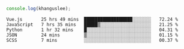 ```js
console.log(khanguslee);
```

<!--START_SECTION:waka-->
```text
Vue.js       25 hrs 49 mins  ██████████████████░░░░░░░   72.24 % 
JavaScript   7 hrs 35 mins   █████▒░░░░░░░░░░░░░░░░░░░   21.25 % 
Python       1 hr 32 mins    █░░░░░░░░░░░░░░░░░░░░░░░░   04.31 % 
JSON         24 mins         ▒░░░░░░░░░░░░░░░░░░░░░░░░   01.15 % 
SCSS         7 mins          ░░░░░░░░░░░░░░░░░░░░░░░░░   00.37 % 
```
<!--END_SECTION:waka-->

<!--
**khanguslee/khanguslee** is a ✨ _special_ ✨ repository because its `README.md` (this file) appears on your GitHub profile.

Here are some ideas to get you started:

- 🔭 I’m currently working on ...
- 🌱 I’m currently learning ...
- 👯 I’m looking to collaborate on ...
- 🤔 I’m looking for help with ...
- 💬 Ask me about ...
- 📫 How to reach me: ...
- 😄 Pronouns: ...
- ⚡ Fun fact: ...
-->
